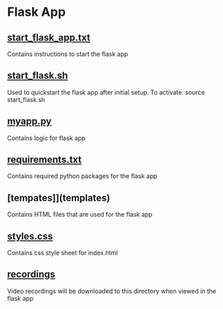 # Flask App
## [start_flask_app.txt](start_flask_app.txt)
Contains instructions to start the flask app

## [start_flask.sh](start_flask.sh)
Used to quickstart the flask app after initial setup. To activate: source start_flask.sh

## [myapp.py](myapp.py)
Contains logic for flask app

## [requirements.txt](requirements.txt)
Contains required python packages for the flask app

## [tempates]](templates)
Contains HTML files that are used for the flask app

## [styles.css](static/styles.css)
Contains css style sheet for index.html

## [recordings](static/recordings)
Video recordings will be downloaded to this directory when viewed in the flask app
